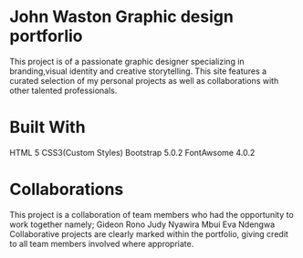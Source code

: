 # John Waston Graphic design portforlio

This project is of a passionate graphic designer specializing in branding,visual identity
and creative storytelling. This site features a curated selection of my personal projects as well 
as collaborations with other talented professionals.

# Built With
HTML 5
CSS3(Custom Styles)
Bootstrap 5.0.2
FontAwsome 4.0.2

# Collaborations
This project is a collaboration of team members who had the opportunity to work together namely;
Gideon Rono 
Judy Nyawira Mbui
Eva Ndengwa
Collaborative projects are clearly marked within the portfolio, giving credit to all team members 
involved where appropriate.

#



